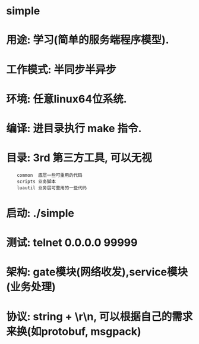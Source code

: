 # simple
# 用途: 学习(简单的服务端程序模型).
# 工作模式: 半同步半异步
# 环境: 任意linux64位系统.
# 编译: 进目录执行 make 指令.
# 目录: 3rd 第三方工具, 可以无视
		common  底层一些可重用的代码
		scripts 业务脚本
		luautil 业务层可重用的一些代码
# 启动: ./simple
# 测试: telnet 0.0.0.0 99999
# 架构: gate模块(网络收发),service模块(业务处理)
# 协议: string + \r\n, 可以根据自己的需求来换(如protobuf, msgpack)
